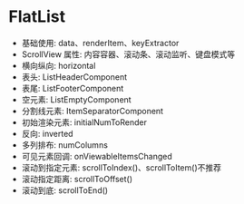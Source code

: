 # FlatList
* 基础使用: data、renderItem、keyExtractor
* ScrollView 属性: 内容容器、滚动条、滚动监听、键盘模式等
* 横向纵向: horizontal
* 表头: ListHeaderComponent
* 表尾: ListFooterComponent
* 空元素: ListEmptyComponent
* 分割线元素: ItemSeparatorComponent
* 初始渲染元素: initialNumToRender
* 反向: inverted
* 多列排布: numColumns
* 可见元素回调: onViewableItemsChanged
* 滚动到指定元素: scrollToIndex()、scrollToItem()不推荐
* 滚动指定距离: scrollToOffset()
* 滚动到底: scrollToEnd()